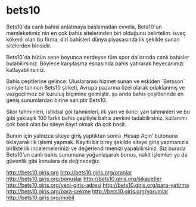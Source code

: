 # bets10
Bets10\`da canlı bahisi anlatmaya başlamadan evvela, Bets10\`un memleketimiz\`nin en çok bahis sitelerinden biri olduğunu belirtelim. isveç kökenli olan bu firma, diri bahisleri dünya piyasasında ilk şekilde sunan sitelerden birisidir. 

Bets10\`da bütün sene boyunca nerdeyse tüm spor dallarında canlı bahisler bulabilirsiniz. Böylece karşılaşma esnasında bahis yatırarak heyecanınızı katlayabilirsiniz. 

Bahis çeşitlerine gelince: Uluslararası hizmet sunan ve eskiden \`Betsson\` ismiyle tanınan Bets10 şirketi, Avrupa pazarına özel olarak odaklanmış ve vazgeçilmez bir kuruluş biçimine gelmiştir. şu anda bahis çeşitlerinde en geniş sunumlardan birine sahiptir Bets10. 

Skor tahminleri, istikbal gol tahminleri, ilk yarı ve ikinci yarı tahminleri ve bu gibi yaklaşık 100 farklı bahis çeşitiyle bahis zevkini tadabilirsiniz. kullanımı çok basit olan bu siteye kayıt olmak da çok basit. 

Bunun için yalnızca siteye giriş yaptıktan sonra ‚Hesap Açın’ butonuna tıklayarak ilk işlemi yapmak. Kayıtlı bir birey şekilde siteye giriş yapmanızla birlikte ilk incelemelerinizi ve değerlendirmenizi yapabilirsiniz. Biz burada Bets10’un canlı bahis sunumuna yoğunlaşarak bonus, nakit işlemleri ya da güvenlik gibi konulara da değineceğiz. 

http://bets10.giris.org
http://bets10.giris.org/oranlar
http://bets10.giris.org/bonuslar
http://bets10.giris.org/sikayetler
http://bets10.giris.org/yeni-giris-adresi
http://bets10.giris.org/para-yatirma
http://bets10.giris.org/para-cekme
http://bets10.giris.org/yorumlar
http://bets10.giris.org/mobil
